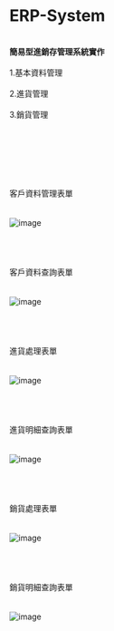 # ERP-System
</br>**簡易型進銷存管理系統實作**</br>
</br>1.基本資料管理</br>
</br>2.進貨管理</br>
</br>3.銷貨管理</br>
</br></br>
</br></br>
</br></br>
</br>客戶資料管理表單</br>
</br></br>
![image](https://github.com/louis0819/ERP-System/blob/master/show1.jpg)
</br></br>
</br></br>
</br>客戶資料查詢表單</br>
</br></br>
![image](https://github.com/louis0819/ERP-System/blob/master/show2.jpg)
</br></br>
</br></br>
</br>進貨處理表單</br>
</br></br>
![image](https://github.com/louis0819/ERP-System/blob/master/show3.jpg)
</br></br>
</br></br>
</br>進貨明細查詢表單</br>
</br></br>
![image](https://github.com/louis0819/ERP-System/blob/master/show4.jpg)
</br></br>
</br></br>
</br>銷貨處理表單</br>
</br></br>
![image](https://github.com/louis0819/ERP-System/blob/master/show5.jpg)
</br></br>
</br></br>
</br>銷貨明細查詢表單</br>
</br></br>
![image](https://github.com/louis0819/ERP-System/blob/master/show6.jpg)
